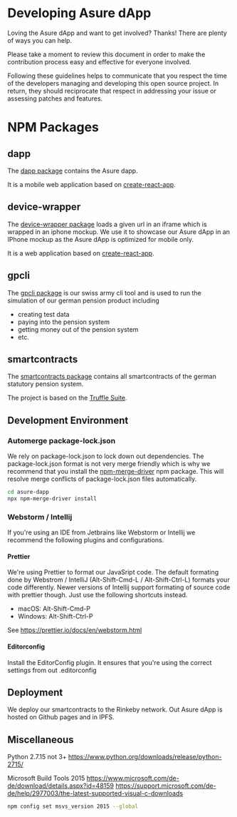 # Developing Asure dApp

Loving the Asure dApp and want to get involved? Thanks! There are plenty of ways
you can help.

Please take a moment to review this document in order to make the contribution
process easy and effective for everyone involved.

Following these guidelines helps to communicate that you respect the time of the
developers managing and developing this open source project. In return, they
should reciprocate that respect in addressing your issue or assessing patches
and features.

# NPM Packages

## dapp

The [dapp package](https://github.com/AsureFoundation/asure-dapp/tree/master/packages/dapp) contains the Asure dapp.

It is a mobile web application
based on [create-react-app](https://github.com/facebook/create-react-app).

## device-wrapper

The [device-wrapper package](https://github.com/AsureFoundation/asure-dapp/tree/master/packages/device-wrapper) loads a given url in an iframe which is wrapped in an
iphone mockup. We use it to showcase our Asure dApp in an IPhone mockup as
the Asure dApp is optimized for mobile only.

It is a web application based on [create-react-app](https://github.com/facebook/create-react-app).

## gpcli

The [gpcli package](https://github.com/AsureFoundation/asure-dapp/tree/master/packages/gpcli)
is our swiss army cli tool and is used to run the simulation of our german pension
product including

 - creating test data
 - paying into the pension system
 - getting money out of  the pension system
 - etc.

## smartcontracts

The [smartcontracts package](https://github.com/AsureFoundation/asure-dapp/tree/master/packages/smartcontracts) contains all smartcontracts of the german statutory pension system.

The project is based on the [Truffle Suite](https://www.truffleframework.com/).

## Development Environment

### Automerge package-lock.json

We rely on package-lock.json to lock down out dependencies. The
package-lock.json format is not very merge friendly which is why we
recommend that you install the
[npm-merge-driver](https://www.npmjs.com/package/npm-merge-driver) npm package.
This will resolve merge conflicts of package-lock.json files automatically.

```sh
cd asure-dapp
npx npm-merge-driver install
```

### Webstorm / Intellij

If you're using an IDE from Jetbrains like Webstorm or Intellij we recommend
the following plugins and configurations.

#### Prettier

We're using Prettier to format our JavaSript code. The default formating done
by Webstrom / IntelliJ (Alt-Shift-Cmd-L / Alt-Shift-Ctrl-L) formats your code
differently. Newer versions of Intellij support formating of source code with
prettier though. Just use the following shortcuts instead.

- macOS: Alt-Shift-Cmd-P
- Windows: Alt-Shift-Ctrl-P

See https://prettier.io/docs/en/webstorm.html

#### Editorconfig

Install the EditorConfig plugin.  It ensures that you're using the correct
settings from out .editorconfig


## Deployment

We deploy our smartcontracts to the Rinkeby network.
Out Asure dApp is hosted on Github pages and in IPFS.

## Miscellaneous

Python 2.7.15 not 3+
https://www.python.org/downloads/release/python-2715/

Microsoft Build Tools 2015
https://www.microsoft.com/de-de/download/details.aspx?id=48159
https://support.microsoft.com/de-de/help/2977003/the-latest-supported-visual-c-downloads

```sh
npm config set msvs_version 2015 --global
```   
